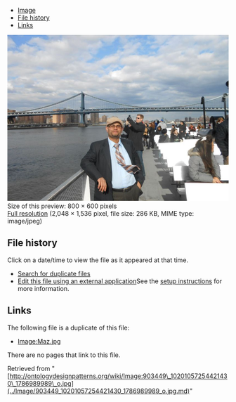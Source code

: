 * [Image](../Image/903449_10201057254421430_1786989989_o.jpg.md#file)
* [File history](../Image/903449_10201057254421430_1786989989_o.jpg.md#filehistory)
* [Links](../Image/903449_10201057254421430_1786989989_o.jpg.md#filelinks)

[![Image:903449 10201057254421430 1786989989 o.jpg](../images/thumb/f/fb/903449_10201057254421430_1786989989_o.jpg/800px-903449_10201057254421430_1786989989_o.jpg)](../../images/f/fb/903449_10201057254421430_1786989989_o.jpg)  
Size of this preview: 800 × 600 pixels  
[Full resolution](../../images/f/fb/903449_10201057254421430_1786989989_o.jpg)‎ (2,048 × 1,536 pixel, file size: 286 KB, MIME type: image/jpeg)

## File history

Click on a date/time to view the file as it appeared at that time.



  
* [Search for duplicate files](http://ontologydesignpatterns.org/wiki/Special:FileDuplicateSearch/903449_10201057254421430_1786989989_o.jpg "Special:FileDuplicateSearch/903449 10201057254421430 1786989989 o.jpg")
* [Edit this file using an external application](http://ontologydesignpatterns.org/wiki/index.php?title=Image:903449_10201057254421430_1786989989_o.jpg&action=edit&externaledit=true&mode=file "Image:903449 10201057254421430 1786989989 o.jpg")See the [setup instructions](http://www.mediawiki.org/wiki/Manual:External_editors "http://www.mediawiki.org/wiki/Manual:External_editors") for more information.

## Links



The following file is a duplicate of this file:


* [Image:Maz.jpg](../Image/Maz.jpg.md "Image:Maz.jpg")


There are no pages that link to this file.




Retrieved from "[http://ontologydesignpatterns.org/wiki/Image:903449\_10201057254421430\_1786989989\_o.jpg](../Image/903449_10201057254421430_1786989989_o.jpg.md)"
